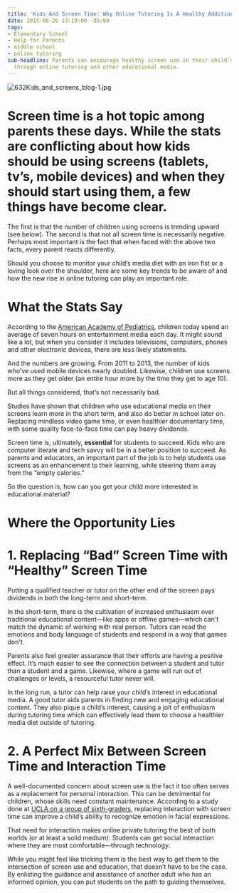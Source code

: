 ```yaml
---
title: 'Kids And Screen Time: Why Online Tutoring Is A Healthy Addition'
date: 2015-06-26 13:19:00 -05:00
tags:
- Elementary School
- Help for Parents
- middle school
- online tutoring
sub-headline: Parents can encourage healthy screen use in their child’s media diet
  through online tutoring and other educational media.
---
```


![632Kids_and_screens_blog-1.jpg](/blog/uploads/632Kids_and_screens_blog-1.jpg)

# Screen time is a hot topic among parents these days. While the stats are conflicting about how kids should be using screens (tablets, tv’s, mobile devices) and when they should start using them, a few things have become clear.

The first is that the number of children using screens is trending upward (see below). The second is that not all screen time is necessarily negative. Perhaps most important is the fact that when faced with the above two facts, every parent reacts differently.

Should you choose to monitor your child’s media diet with an iron fist or a loving look over the shoulder, here are some key trends to be aware of and how the new rise in online tutoring can play an important role.

# **What the Stats Say**

According to the [American Academy of Pediatrics](https://www.aap.org/en-us/advocacy-and-policy/aap-health-initiatives/pages/media-and-children.aspx), children today spend an average of seven hours on entertainment media each day. It might sound like a lot, but when you consider it includes televisions, computers, phones and other electronic devices, there are less likely statements.

And the numbers are growing. From 2011 to 2013, the number of kids who’ve used mobile devices nearly doubled. Likewise, children use screens more as they get older (an entire hour more by the time they get to age 10).

But all things considered, that’s not necessarily bad.

Studies have shown that children who use educational media on their screens learn more in the short term, and also do better in school later on. Replacing mindless video game time, or even healthier documentary time, with some quality face-to-face time can pay heavy dividends.

Screen time is, ultimately, **essential** for students to succeed. Kids who are computer literate and tech savvy will be in a better position to succeed. As parents and educators, an important part of the job is to help students use screens as an enhancement to their learning, while steering them away from the “empty calories.”

So the question is, how can you get your child more interested in educational material?

# **Where the Opportunity Lies**

# 1. Replacing “Bad” Screen Time with “Healthy” Screen Time

Putting a qualified teacher or tutor on the other end of the screen pays dividends in both the long-term and short-term.

In the short-term, there is the cultivation of increased enthusiasm over traditional educational content—like apps or offline games—which can't match the dynamic of working with real person. Tutors can read the emotions and body language of students and respond in a way that games don't.

Parents also feel greater assurance that their efforts are having a positive effect. It’s much easier to see the connection between a student and tutor than a student and a game. Likewise, where a game will run out of challenges or levels, a resourceful tutor never will.

In the long run, a tutor can help raise your child’s interest in educational media. A good tutor aids parents in finding new and engaging educational content. They also pique a child’s interest, causing a jolt of enthusiasm during tutoring time which can effectively lead them to choose a healthier media diet outside of tutoring.

# 2. A Perfect Mix Between Screen Time and Interaction Time

A well-documented concern about screen use is the fact it too often serves as a replacement for personal interaction. This can be detrimental for children, whose skills need constant maintenance. According to a study done at [UCLA on a group of sixth-graders](http://www.npr.org/sections/ed/2014/08/28/343735856/kids-and-screen-time-what-does-the-research-say), replacing interaction with screen time can improve a child’s ability to recognize emotion in facial expressions.

That need for interaction makes online private tutoring the best of both worlds (or at least a solid medium): Students can get social interaction where they are most comfortable—through technology.

While you might feel like tricking them is the best way to get them to the intersection of screen use and education, that doesn’t have to be the case. By enlisting the guidance and assistance of another adult who has an informed opinion, you can put students on the path to guiding themselves.